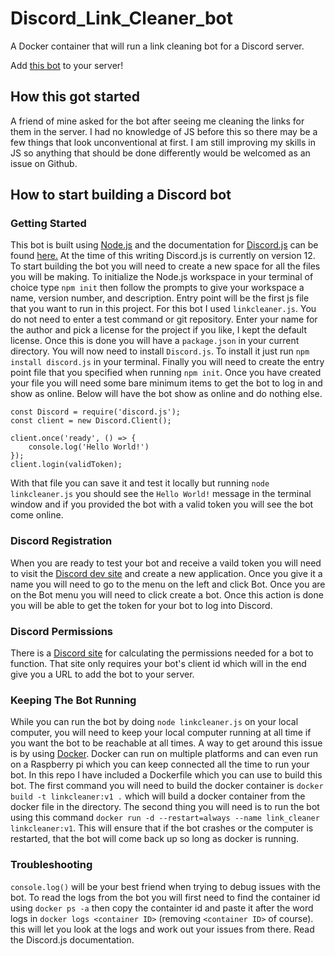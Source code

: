 # Discord_Link_Cleaner_bot
A Docker container that will run a link cleaning bot for a Discord server.

Add [this bot](https://discordapp.com/oauth2/authorize?client_id=738537161527394354&scope=bot&permissions=97344) to your server!

## How this got started

A friend of mine asked for the bot after seeing me cleaning the links for them in the server. I had no knowledge of JS before this so there may be a few things that look unconventional at first. I am still improving my skills in JS so anything that should be done differently would be welcomed as an issue on Github.

## How to start building a Discord bot

### Getting Started
This bot is built using [Node.js](https://nodejs.org/en/download/) and the documentation for [Discord.js](https://discord.js.org/#/) can be found [here.](https://discord.js.org/#/docs/main/stable/general/welcome) At the time of this writing Discord.js is currently on version 12. To start building the bot you will need to create a new space for all the files you will be making. To initialize the Node.js workspace in your terminal of choice type `npm init` then follow the prompts to give your workspace a name, version number, and description. Entry point will be the first js file that you want to run in this project. For this bot I used `linkcleaner.js`. You do not need to enter a test command or git repository. Enter your name for the author and pick a license for the project if you like, I kept the default license. Once this is done you will have a `package.json` in your current directory.  You will now need to install `Discord.js`. To install it just run `npm install discord.js` in your terminal. Finally you will need to create the entry point file that you specified when running `npm init`. Once you have created your file you will need some bare minimum items to get the bot to log in and show as online. Below will have the bot show as online and do nothing else. 

```
const Discord = require('discord.js');
const client = new Discord.Client();

client.once('ready', () => {
    console.log('Hello World!')
});
client.login(validToken);
```

With that file you can save it and test it locally but running `node linkcleaner.js` you should see the `Hello World!` message in the terminal window and if you provided the bot with a valid token you will see the bot come online.

### Discord Registration

When you are ready to test your bot and receive a vaild token you will need to visit the [Discord dev site](https://discord.com/developers/applications) and create a new application. Once you give it a name you will need to go to the menu on the left and click Bot. Once you are on the Bot menu you will need to click create a bot. Once this action is done you will be able to get the token for your bot to log into Discord. 

### Discord Permissions

There is a [Discord site](https://discordapi.com/permissions.html) for calculating the permissions needed for a bot to function. That site only requires your bot's client id which will in the end give you a URL to add the bot to your server.

### Keeping The Bot Running

While you can run the bot by doing `node linkcleaner.js` on your local computer, you will need to keep your local computer running at all time if you want the bot to be reachable at all times. A way to get around this issue is by using [Docker](https://www.docker.com/). Docker can run on multiple platforms and can even run on a Raspberry pi which you can keep connected all the time to run your bot. In this repo I have included a Dockerfile which you can use to build this bot. The first command you will need to build the docker container is `docker build -t linkcleaner:v1 .` which will build a docker container from the docker file in the directory. The second thing you will need is to run the bot using this command `docker run -d --restart=always --name link_cleaner linkcleaner:v1`. This will ensure that if the bot crashes or the computer is restarted, that the bot will come back up so long as docker is running. 

### Troubleshooting

`console.log()` will be your best friend when trying to debug issues with the bot. To read the logs from the bot you will first need to find the container id using `docker ps -a` then copy the containter id and paste it after the word logs in `docker logs <container ID>` (removing `<container ID>` of course). this will let you look at the logs and work out your issues from there. Read the Discord.js documentation.
